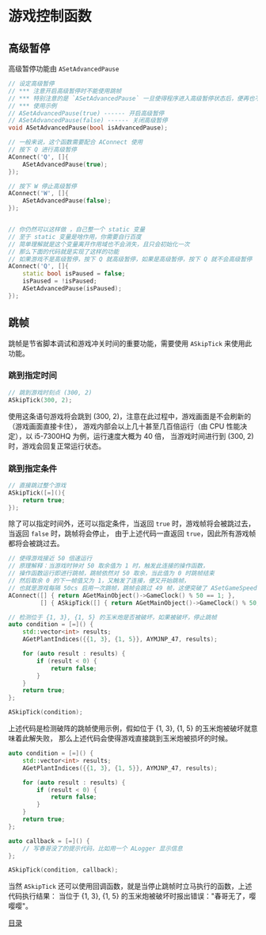 <!--
 * @Coding: utf-8
 * @Author: vector-wlc
 * @Date: 2022-02-12 11:05:57
 * @Description: 
-->

# 游戏控制函数

## 高级暂停

高级暂停功能由 `ASetAdvancedPause`  


```C++
// 设定高级暂停
// *** 注意开启高级暂停时不能使用跳帧
// *** 特别注意的是 `ASetAdvancedPause` 一旦使得程序进入高级暂停状态后，便再也不会执行 AScript 中的代码，
// *** 使用示例
// ASetAdvancedPause(true) ------ 开启高级暂停
// ASetAdvancedPause(false) ------ 关闭高级暂停
void ASetAdvancedPause(bool isAdvancedPause);

// 一般来说，这个函数需要配合 AConnect 使用
// 按下 Q 进行高级暂停
AConnect('Q', []{
    ASetAdvancedPause(true);
});

// 按下 W 停止高级暂停
AConnect('W', []{
    ASetAdvancedPause(false);
});


// 你仍然可以这样做 ，自己整一个 static 变量
// 至于 static 变量是啥作用，你需要自行百度
// 简单理解就是这个变量离开作用域也不会消失，且只会初始化一次
// 那么下面的代码就是实现了这样的功能
// 如果游戏不是高级暂停，按下 Q 就高级暂停，如果是高级暂停，按下 Q 就不会高级暂停
AConnect('Q', []{
    static bool isPaused = false;
    isPaused = !isPaused;
    ASetAdvancedPause(isPaused);
});

```

## 跳帧

跳帧是节省脚本调试和游戏冲关时间的重要功能，需要使用 `ASkipTick` 来使用此功能。

### 跳到指定时间

```C++
// 跳到游戏时刻点 (300, 2)
ASkipTick(300, 2);
```
使用这条语句游戏将会跳到 (300, 2)，注意在此过程中，游戏画面是不会刷新的（游戏画面直接卡住），
游戏内部会以上几十甚至几百倍运行（由 CPU 性能决定），以 i5-7300HQ 为例，运行速度大概为 40 倍，
当游戏时间进行到 (300, 2) 时，游戏会回复正常运行状态。

### 跳到指定条件

```C++
// 直接跳过整个游戏
ASkipTick([=](){
    return true;
});
```
除了可以指定时间外，还可以指定条件，当返回 `true` 时，游戏帧将会被跳过去，当返回 `false` 时，跳帧将会停止，
由于上述代码一直返回 `true`，因此所有游戏帧都将会被跳过去。

```C++
// 使得游戏接近 50 倍速运行
// 原理解释：当游戏时钟对 50 取余值为 1 时，触发此连接的操作函数，
// 操作函数运行即进行跳帧，跳帧依然对 50 取余，当此值为 0 时跳帧结束
// 然后取余 0 的下一帧值又为 1，又触发了连接，便又开始跳帧，
// 也就是游戏每隔 50cs 启用一次跳帧，跳帧会跳过 49 帧，这便突破了 ASetGameSpeed 10 倍以上的游戏运行速度
AConnect([] { return AGetMainObject()->GameClock() % 50 == 1; }, 
         [] { ASkipTick([] { return AGetMainObject()->GameClock() % 50; }); });
```

```C++
// 检测位于 {1, 3}, {1, 5} 的玉米炮是否被破坏，如果被破坏，停止跳帧
auto condition = [=]() {
    std::vector<int> results;
    AGetPlantIndices({{1, 3}, {1, 5}}, AYMJNP_47, results);

    for (auto result : results) {
        if (result < 0) {
            return false;
        }
    }
    return true;
};

ASkipTick(condition);
```
上述代码是检测破阵的跳帧使用示例，假如位于 {1, 3}, {1, 5} 的玉米炮被破坏就意味着此解失败，
那么上述代码会使得游戏直接跳到玉米炮被损坏的时候。

```C++
auto condition = [=]() {
    std::vector<int> results;
    AGetPlantIndices({{1, 3}, {1, 5}}, AYMJNP_47, results);

    for (auto result : results) {
        if (result < 0) {
            return false;
        }
    }
    return true;
};

auto callback = [=]() {
    // 写春哥没了的提示代码，比如用一个 ALogger 显示信息
};

ASkipTick(condition, callback);
```

当然 `ASkipTick` 还可以使用回调函数，就是当停止跳帧时立马执行的函数，上述代码执行结果：
当位于 {1, 3}, {1, 5} 的玉米炮被破坏时报出错误："春哥无了，嘤嘤嘤"。

[目录](./0catalogue.md)
